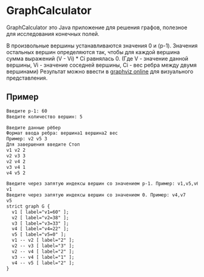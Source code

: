# GraphCalculator

GraphCalculator это Java приложение для решения графов, полезное для исследования конечных полей.

В произвольные вершины устанавливаются значения 0 и (p-1). Значения остальных вершин определяются так, чтобы для каждой вершина сумма выражений (V - Vi) * Ci равнялась 0. (Где V - значение данной вершины, Vi - значение соседней вершины, Ci - вес ребра между двумя вершинами) Результат можно ввести в [graphviz online](https://dreampuf.github.io/GraphvizOnline) для визуального представления.

## Пример

```txt
Введите p-1: 60
Введите количество вершин: 5

Введите данные рёбер 
Формат ввода ребра: вершина1 вершина2 вес 
Пример: v2 v5 3 
Для завершения введите Стоп
v1 v2 2
v2 v3 3
v2 v4 2
v3 v4 1
v4 v5 2

Введите через запятую индексы вершин со значением p-1. Пример: v1,v5,v6
v1
Введите через запятую индексы вершин со значением 0. Пример: v4,v7
v5
strict graph G {
  v1 [ label="v1=60" ];
  v2 [ label="v2=38" ];
  v3 [ label="v3=33" ];
  v4 [ label="v4=22" ];
  v5 [ label="v5=0" ];
  v1 -- v2 [ label="2" ];
  v2 -- v3 [ label="3" ];
  v2 -- v4 [ label="2" ];
  v3 -- v4 [ label="1" ];
  v4 -- v5 [ label="2" ];
}
```
